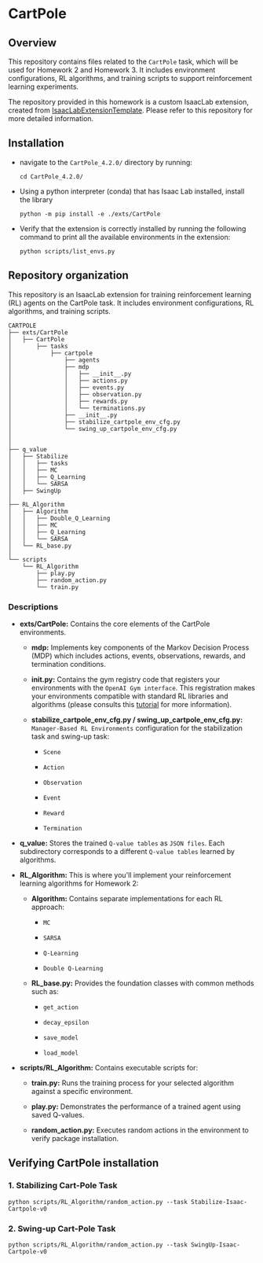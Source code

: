 # CartPole
 
## Overview
This repository contains files related to the `CartPole` task, which will be used for Homework 2 and Homework 3. It includes environment configurations, RL algorithms, and training scripts to support reinforcement learning experiments.


The repository provided in this homework is a custom IsaacLab extension, created from [IsaacLabExtensionTemplate](https://github.com/isaac-sim/IsaacLabExtensionTemplate). Please refer to this repository for more detailed information.

## Installation

- navigate to the `CartPole_4.2.0/` directory by running:

    ```
    cd CartPole_4.2.0/
    ```
- Using a python interpreter (conda) that has Isaac Lab installed, install the library

    ```
    python -m pip install -e ./exts/CartPole
    ```

- Verify that the extension is correctly installed by running the following command to print all the available environments in the extension:

    ```
    python scripts/list_envs.py
    ```
## Repository organization
This repository is an IsaacLab extension for training reinforcement learning (RL) agents on the CartPole task. It includes environment configurations, RL algorithms, and training scripts.

```
CARTPOLE
├── exts/CartPole
│   ├── CartPole
│       ├── tasks
│           ├── cartpole
│               ├── agents
│               ├── mdp
│               │   ├── __init__.py
│               │   ├── actions.py
│               │   ├── events.py
│               │   ├── observation.py
│               │   ├── rewards.py
│               │   └── terminations.py
│               ├── __init__.py
│               ├── stabilize_cartpole_env_cfg.py
│               └── swing_up_cartpole_env_cfg.py
│               
│  
├── q_value
│   ├── Stabilize
│   │   ├── tasks
│   │   ├── MC
│   │   ├── Q_Learning
│   │   └── SARSA
│   ├── SwingUp
│  
├── RL_Algorithm
│   ├── Algorithm
│   │   ├── Double_Q_Learning
│   │   ├── MC
│   │   ├── Q_Learning
│   │   └── SARSA
│   └── RL_base.py
│
└── scripts
    └── RL_Algorithm
        ├── play.py
        ├── random_action.py
        └── train.py
```

### Descriptions

- **exts/CartPole:** Contains the core elements of the CartPole environments.

    - **mdp:** Implements key components of the Markov Decision Process (MDP) which includes actions, events, observations, rewards, and termination conditions.

    - **__init__.py:** Contains the gym registry
    code that registers your environments with the `OpenAI Gym interface`. This registration makes your environments compatible with standard RL libraries and algorithms (please consults this [tutorial](https://isaac-sim.github.io/IsaacLab/main/source/tutorials/03_envs/register_rl_env_gym.html#using-the-gym-registry) for more information).

    - **stabilize_cartpole_env_cfg.py / swing_up_cartpole_env_cfg.py:** `Manager-Based RL Environments` configuration for the stabilization task and swing-up task:

        - `Scene`

        - `Action` 

        - `Observation`

        - `Event`

        - `Reward`

        - `Termination`

- **q_value:** Stores the trained `Q-value tables` as `JSON files`. Each subdirectory corresponds to a different `Q-value tables` learned by algorithms.

- **RL_Algorithm:** This is where you'll implement your reinforcement learning algorithms for Homework 2:

    - **Algorithm:** Contains separate implementations for each RL approach:

        - `MC`

        - `SARSA` 

        - `Q-Learning`

        - `Double Q-Learning`

    - **RL_base.py:** Provides the foundation classes with common methods such as:

        - `get_action`

        - `decay_epsilon` 

        - `save_model`

        - `load_model`


- **scripts/RL_Algorithm:** Contains executable scripts for:

    - **train.py:** Runs the training process for your selected algorithm against a specific environment.

    - **play.py:** Demonstrates the performance of a trained agent using saved Q-values.
 
    - **random_action.py:** Executes random actions in the environment to verify package installation.

## Verifying CartPole installation

### 1. Stabilizing Cart-Pole Task

```
python scripts/RL_Algorithm/random_action.py --task Stabilize-Isaac-Cartpole-v0
```

### 2. Swing-up Cart-Pole Task

```
python scripts/RL_Algorithm/random_action.py --task SwingUp-Isaac-Cartpole-v0
```

